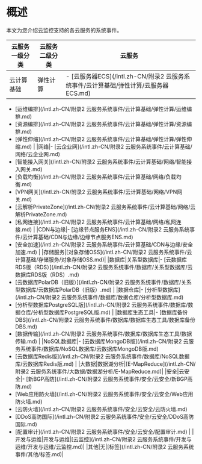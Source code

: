 # 概述

本文为您介绍云监控支持的各云服务的系统事件。

|云服务一级分类|云服务二级分类|云服务|
|-------|-------|---|
|云计算基础|弹性计算|-   [云服务器ECS](/intl.zh-CN/附录2 云服务系统事件/云计算基础/弹性计算/云服务器ECS.md)
-   [运维编排](/intl.zh-CN/附录2 云服务系统事件/云计算基础/弹性计算/运维编排.md)
-   [资源编排](/intl.zh-CN/附录2 云服务系统事件/云计算基础/弹性计算/资源编排.md)
-   [弹性伸缩](/intl.zh-CN/附录2 云服务系统事件/云计算基础/弹性计算/弹性伸缩.md) |
|网络|-   [云企业网](/intl.zh-CN/附录2 云服务系统事件/云计算基础/网络/云企业网.md)
-   [智能接入网关](/intl.zh-CN/附录2 云服务系统事件/云计算基础/网络/智能接入网关.md)
-   [负载均衡](/intl.zh-CN/附录2 云服务系统事件/云计算基础/网络/负载均衡.md)
-   [VPN网关](/intl.zh-CN/附录2 云服务系统事件/云计算基础/网络/VPN网关.md)
-   [云解析PrivateZone](/intl.zh-CN/附录2 云服务系统事件/云计算基础/网络/云解析PrivateZone.md)
-   [私网连接](/intl.zh-CN/附录2 云服务系统事件/云计算基础/网络/私网连接.md) |
|CDN与边缘|-   [边缘节点服务ENS](/intl.zh-CN/附录2 云服务系统事件/云计算基础/CDN与边缘/边缘节点服务ENS.md)
-   [安全加速](/intl.zh-CN/附录2 云服务系统事件/云计算基础/CDN与边缘/安全加速.md) |
|存储服务|[对象存储OSS](/intl.zh-CN/附录2 云服务系统事件/云计算基础/存储服务/对象存储OSS.md)|
|数据库|关系型数据库|-   [云数据库RDS版（RDS）](/intl.zh-CN/附录2 云服务系统事件/数据库/关系型数据库/云数据库RDS版（RDS）.md)
-   [云数据库PolarDB（旧版）](/intl.zh-CN/附录2 云服务系统事件/数据库/关系型数据库/云数据库PolarDB（旧版）.md) |
|数据仓库|-   [分析型数据库](/intl.zh-CN/附录2 云服务系统事件/数据库/数据仓库/分析型数据库.md)
-   [分析型数据库PostgreSQL版](/intl.zh-CN/附录2 云服务系统事件/数据库/数据仓库/分析型数据库PostgreSQL版.md) |
|数据库生态工具|-   [数据库备份DBS](/intl.zh-CN/附录2 云服务系统事件/数据库/数据库生态工具/数据库备份DBS.md)
-   [数据传输](/intl.zh-CN/附录2 云服务系统事件/数据库/数据库生态工具/数据传输.md) |
|NoSQL数据库|-   [云数据库MongoDB版](/intl.zh-CN/附录2 云服务系统事件/数据库/NoSQL数据库/云数据库MongoDB版.md)
-   [云数据库Redis版](/intl.zh-CN/附录2 云服务系统事件/数据库/NoSQL数据库/云数据库Redis版.md) |
|大数据|数据湖分析|[E-MapReduce](/intl.zh-CN/附录2 云服务系统事件/大数据/数据湖分析/E-MapReduce.md)|
|安全|云安全|-   [新BGP高防](/intl.zh-CN/附录2 云服务系统事件/安全/云安全/新BGP高防.md)
-   [Web应用防火墙](/intl.zh-CN/附录2 云服务系统事件/安全/云安全/Web应用防火墙.md)
-   [云防火墙](/intl.zh-CN/附录2 云服务系统事件/安全/云安全/云防火墙.md)
-   [DDoS高防国际](/intl.zh-CN/附录2 云服务系统事件/安全/云安全/DDoS高防国际.md)
-   [配置审计](/intl.zh-CN/附录2 云服务系统事件/安全/云安全/配置审计.md) |
|开发与运维|开发与运维|[云监控](/intl.zh-CN/附录2 云服务系统事件/开发与运维/开发与运维/云监控.md)|
|其他|无|[标签](/intl.zh-CN/附录2 云服务系统事件/其他/标签.md)|

